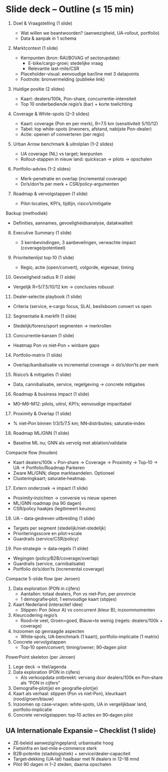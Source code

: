 
# Slide deck – Outline (≤ 15 min)

1. Doel & Vraagstelling (1 slide)
   - Wat willen we beantwoorden? (aanwezigheid, UA-rollout, portfolio)
   - Data & aanpak in 1 schema

2. Marktcontext (1 slide)
   - Kernpunten (bron: RAI/BOVAG of sectorupdate):
     - E-bike/cargo-groei; stedelijke vraag
     - Relevantie last-mile/CSR
   - Placeholder-visual: eenvoudige bar/line met 3 datapoints
   - Footnote: bronvermelding (publieke link)

3. Huidige positie (2 slides)
   - Kaart: dealers/100k, Pon-share, concurrentie-intensiteit
   - Top 10 onderbediende regio’s (bar) + korte toelichting

4. Coverage & White-spots (2–3 slides)
   - Kaart: coverage (Pon en per merk), R=7.5 km (sensitiviteit 5/10/12)
   - Tabel: top white-spots (inwoners, afstand, nabijste Pon-dealer)
   - Actie: openen of converteren (per regio)

5. Urban Arrow benchmark & uitrolplan (1–2 slides)
   - UA coverage (NL) vs target; leerpunten
   - Rollout-stappen in nieuw land: quickscan → pilots → opschalen

6. Portfolio-advies (1–2 slides)
   - Merk-penetratie en overlap (incremental coverage)
   - Do’s/don’ts per merk + CSR/policy-argumenten

7. Roadmap & vervolgstappen (1 slide)
   - Pilot-locaties, KPI’s, tijdlijn, risico’s/mitigatie

Backup (methodiek)
- Definities, aannames, gevoeligheidsanalyse, datakwaliteit


8. Executive Summary (1 slide)
   - 3 kernbevindingen, 3 aanbevelingen, verwachte impact (coverage/potentieel)

9. Prioriteitenlijst top‑10 (1 slide)
   - Regio, actie (open/convert), volgorde, eigenaar, timing

10. Gevoeligheid radius R (1 slide)
   - Vergelijk R=5/7.5/10/12 km → conclusies robuust

11. Dealer‑selectie playbook (1 slide)
   - Criteria (service, e‑cargo focus, SLA), beslisboom convert vs open

12. Segmentatie & merkfit (1 slide)
   - Stedelijk/forens/sport segmenten → merkrollen

13. Concurrentie‑kansen (1 slide)
   - Heatmap Pon vs niet‑Pon + winbare gaps

14. Portfolio‑matrix (1 slide)
   - Overlap/kanibalisatie vs incremental coverage → do’s/don’ts per merk

15. Risico’s & mitigaties (1 slide)
   - Data, cannibalisatie, service, regelgeving → concrete mitigaties

16. Roadmap & business impact (1 slide)
   - M0–M6–M12: pilots, uitrol, KPI’s; eenvoudige impacttabel


17. Proximity & Overlap (1 slide)
   - % niet‑Pon binnen 1/3/5/7.5 km; NN‑distributies; saturatie‑index

18. Roadmap ML/GNN (1 slide)
   - Baseline ML nu; GNN als vervolg met ablation/validatie


Compacte flow (houden)
- Kaart dealers/100k + Pon‑share → Coverage → Proximity → Top‑10 → UA → Portfolio/Roadmap
Parkeren
- Zware ML/GNN; diepe marktaandelen.
Optioneel
- Clusteringkaart; saturatie‑heatmap. 


17. Extern onderzoek → impact (1 slide)
   - Proximity‑inzichten → conversie vs nieuw openen
   - ML/GNN roadmap (na 90 dagen)
   - CSR/policy haakjes (legitimeert keuzes)


18. UA – data‑gedreven uitbreiding (1 slide)
   - Targets per segment (stedelijk/niet‑stedelijk)
   - Prioriteringsscore en pilot→scale
   - Guardrails (service/CSR/policy)


19. Pon‑strategie → data‑regels (1 slide)
   - Wegingen (policy/B2B/coverage/overlap)
   - Guardrails (service, cannibalisatie)
   - Portfolio do’s/don’ts (incremental coverage)


Compacte 5-slide flow (per Jeroen)
1) Data exploration (PON in cijfers)
   - Aantallen: totaal dealers, Pon vs niet‑Pon; per provincie
   - 1 demografie‑plot; 1 eenvoudige kaart (stipjes)
2) Kaart Nederland (interactief idee)
   - Stippen: Pon (kleur A) vs concurrent (kleur B); inzoommomenten
3) Kleurcodering regio’s
   - Rood=te veel, Groen=goed, Blauw=te weinig (regels: dealers/100k + coverage)
4) Inzoomen op gevraagde aspecten
   - White‑spots, UA‑benchmark (1 kaart), portfolio‑implicatie (1 matrix)
5) Concrete vervolgstappen
   - Top‑10 open/convert; timing/owner; 90‑dagen pilot


PowerPoint skeleton (per Jeroen)
1) Lege deck → titel/agenda
2) Data exploration (PON in cijfers)
   - Als verkoopdata ontbreekt: vervang door dealers/100k en Pon‑share als “PON in cijfers”
3) Demografie‑plot(je) en geografie‑plot(je)
4) Kaart als verhaal: stippen (Pon vs niet‑Pon), kleurkaart (rood/groen/blauw)
5) Inzoomen op case‑vragen: white‑spots, UA in vergelijkbaar land, portfolio‑implicatie
6) Concrete vervolgstappen: top‑10 acties en 90‑dagen pilot

## UA Internationale Expansie – Checklist (1 slide)
- ZE‑beleid aanwezig/ingepland; urbanisatie hoog
- Fietsinfra en last‑mile e‑commerce sterk
- B2B‑potentie (stadslogistiek) + service/dealer‑capaciteit
- Target‑dekking (UA‑lat) haalbaar met N dealers in 12–18 mnd
- Pilot 90 dagen in 1–2 steden, daarna opschalen
